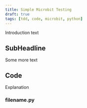 ```yaml
---
title: Simple Microbit Testing
draft: true
tags: [tdd, code, microbit, python]
---
```


Introduction text


## SubHeadline

Some more text

## Code

Explanation

### filename.py

```python


```
